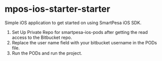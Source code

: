 # mpos-ios-starter-starter
Simple iOS application to get started on using SmartPesa iOS SDK.

1. Set Up Private Repo for smartpesa-ios-pods after getting the read access to the Bitbucket repo.
2. Replace the user name field with your bitbucket username in the PODs file.
3. Run the PODs and run the project.
